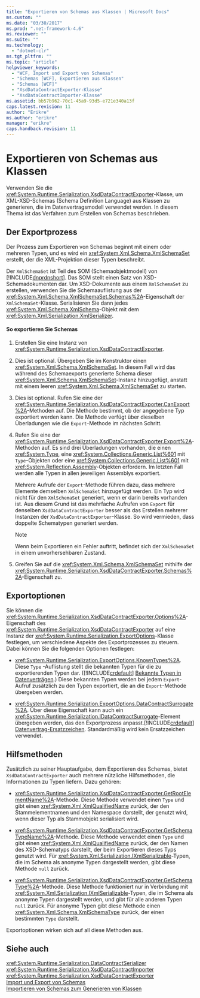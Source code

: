 ```yaml
---
title: "Exportieren von Schemas aus Klassen | Microsoft Docs"
ms.custom: ""
ms.date: "03/30/2017"
ms.prod: ".net-framework-4.6"
ms.reviewer: ""
ms.suite: ""
ms.technology: 
  - "dotnet-clr"
ms.tgt_pltfrm: ""
ms.topic: "article"
helpviewer_keywords: 
  - "WCF, Import und Export von Schemas"
  - "Schemas [WCF], Exportieren aus Klassen"
  - "Schemas [WCF]"
  - "XsdDataContractExporter-Klasse"
  - "XsdDataContractImporter-Klasse"
ms.assetid: bb57b962-70c1-45a9-93d5-e721e340a13f
caps.latest.revision: 11
author: "Erikre"
ms.author: "erikre"
manager: "erikre"
caps.handback.revision: 11
---
```

# Exportieren von Schemas aus Klassen
Verwenden Sie die <xref:System.Runtime.Serialization.XsdDataContractExporter>\-Klasse, um XML\-XSD\-Schemas \(Schema Definition Language\) aus Klassen zu generieren, die im Datenvertragsmodell verwendet werden. In diesem Thema ist das Verfahren zum Erstellen von Schemas beschrieben.  
  
## Der Exportprozess  
 Der Prozess zum Exportieren von Schemas beginnt mit einem oder mehreren Typen, und es wird ein <xref:System.Xml.Schema.XmlSchemaSet> erstellt, der die XML\-Projektion dieser Typen beschreibt.  
  
 Der `XmlSchemaSet` ist Teil des SOM \(Schemaobjektmodell\) von [!INCLUDE[dnprdnshort](../../../../includes/dnprdnshort-md.md)]. Das SOM stellt einen Satz von XSD\-Schemadokumenten dar. Um XSD\-Dokumente aus einem `XmlSchemaSet` zu erstellen, verwenden Sie die Schemaauflistung aus der <xref:System.Xml.Schema.XmlSchemaSet.Schemas%2A>\-Eigenschaft der `XmlSchemaSet`\-Klasse. Serialisieren Sie dann jedes <xref:System.Xml.Schema.XmlSchema>\-Objekt mit dem <xref:System.Xml.Serialization.XmlSerializer>.  
  
#### So exportieren Sie Schemas  
  
1.  Erstellen Sie eine Instanz von <xref:System.Runtime.Serialization.XsdDataContractExporter>.  
  
2.  Dies ist optional. Übergeben Sie im Konstruktor einen <xref:System.Xml.Schema.XmlSchemaSet>. In diesem Fall wird das während des Schemaexports generierte Schema dieser <xref:System.Xml.Schema.XmlSchemaSet>\-Instanz hinzugefügt, anstatt mit einem leeren <xref:System.Xml.Schema.XmlSchemaSet> zu starten.  
  
3.  Dies ist optional. Rufen Sie eine der <xref:System.Runtime.Serialization.XsdDataContractExporter.CanExport%2A>\-Methoden auf. Die Methode bestimmt, ob der angegebene Typ exportiert werden kann. Die Methode verfügt über dieselben Überladungen wie die `Export`\-Methode im nächsten Schritt.  
  
4.  Rufen Sie eine der <xref:System.Runtime.Serialization.XsdDataContractExporter.Export%2A>\-Methoden auf. Es sind drei Überladungen vorhanden, die einen <xref:System.Type>, eine <xref:System.Collections.Generic.List%601> mit `Type`\-Objekten oder eine <xref:System.Collections.Generic.List%601> mit <xref:System.Reflection.Assembly>\-Objekten erfordern. Im letzten Fall werden alle Typen in allen jeweiligen Assemblys exportiert.  
  
     Mehrere Aufrufe der `Export`\-Methode führen dazu, dass mehrere Elemente demselben `XmlSchemaSet` hinzugefügt werden. Ein Typ wird nicht für den `XmlSchemaSet` generiert, wenn er darin bereits vorhanden ist. Aus diesem Grund ist das mehrfache Aufrufen von `Export`  für denselben `XsdDataContractExporter` besser als das Erstellen mehrerer Instanzen der `XsdDataContractExporter`\-Klasse. So wird vermieden, dass doppelte Schematypen generiert werden.  
  
    > [!NOTE]
    >  Wenn beim Exportieren ein Fehler auftritt, befindet sich der `XmlSchemaSet` in einem unvorhersehbaren Zustand.  
  
5.  Greifen Sie auf die <xref:System.Xml.Schema.XmlSchemaSet> mithilfe der <xref:System.Runtime.Serialization.XsdDataContractExporter.Schemas%2A>\-Eigenschaft zu.  
  
## Exportoptionen  
 Sie können die <xref:System.Runtime.Serialization.XsdDataContractExporter.Options%2A>\-Eigenschaft des <xref:System.Runtime.Serialization.XsdDataContractExporter> auf eine Instanz der <xref:System.Runtime.Serialization.ExportOptions>\-Klasse festlegen, um verschiedene Aspekte des Exportprozesses zu steuern. Dabei können Sie die folgenden Optionen festlegen:  
  
-   <xref:System.Runtime.Serialization.ExportOptions.KnownTypes%2A>. Diese `Type` \-Auflistung stellt die bekannten Typen für die zu exportierenden Typen dar. \([!INCLUDE[crdefault](../../../../includes/crdefault-md.md)] [Bekannte Typen in Datenverträgen](../../../../docs/framework/wcf/feature-details/data-contract-known-types.md).\) Diese bekannten Typen werden bei jedem `Export`\-Aufruf zusätzlich zu den Typen exportiert, die an die `Export`\-Methode übergeben werden.  
  
-   <xref:System.Runtime.Serialization.ExportOptions.DataContractSurrogate%2A>. Über diese Eigenschaft kann auch ein <xref:System.Runtime.Serialization.IDataContractSurrogate>\-Element übergeben werden, das den Exportprozess anpasst.[!INCLUDE[crdefault](../../../../includes/crdefault-md.md)] [Datenvertrag\-Ersatzzeichen](../../../../docs/framework/wcf/extending/data-contract-surrogates.md). Standardmäßig wird kein Ersatzzeichen verwendet.  
  
## Hilfsmethoden  
 Zusätzlich zu seiner Hauptaufgabe, dem Exportieren des Schemas, bietet `XsdDataContractExporter` auch mehrere nützliche Hilfsmethoden, die Informationen zu Typen liefern. Dazu gehören:  
  
-   <xref:System.Runtime.Serialization.XsdDataContractExporter.GetRootElementName%2A>\-Methode. Diese Methode verwendet einen `Type` und gibt einen <xref:System.Xml.XmlQualifiedName> zurück, der den Stammelementnamen und den Namespace darstellt, der genutzt wird, wenn dieser Typ als Stammobjekt serialisiert wird.  
  
-   <xref:System.Runtime.Serialization.XsdDataContractExporter.GetSchemaTypeName%2A>\-Methode. Diese Methode verwendet einen `Type` und gibt einen <xref:System.Xml.XmlQualifiedName> zurück, der den Namen des XSD\-Schematyps darstellt, der beim Exportieren dieses Typs genutzt wird. Für <xref:System.Xml.Serialization.IXmlSerializable>\-Typen, die im Schema als anonyme Typen dargestellt werden, gibt diese Methode `null` zurück.  
  
-   <xref:System.Runtime.Serialization.XsdDataContractExporter.GetSchemaType%2A>\-Methode. Diese Methode funktioniert nur in Verbindung mit <xref:System.Xml.Serialization.IXmlSerializable>\-Typen, die im Schema als anonyme Typen dargestellt werden, und gibt für alle anderen Typen `null` zurück. Für anonyme Typen gibt diese Methode einen <xref:System.Xml.Schema.XmlSchemaType> zurück, der einen bestimmten `Type` darstellt.  
  
 Exportoptionen wirken sich auf all diese Methoden aus.  
  
## Siehe auch  
 <xref:System.Runtime.Serialization.DataContractSerializer>   
 <xref:System.Runtime.Serialization.XsdDataContractImporter>   
 <xref:System.Runtime.Serialization.XsdDataContractExporter>   
 [Import und Export von Schemas](../../../../docs/framework/wcf/feature-details/schema-import-and-export.md)   
 [Importieren von Schemas zum Generieren von Klassen](../../../../docs/framework/wcf/feature-details/importing-schema-to-generate-classes.md)